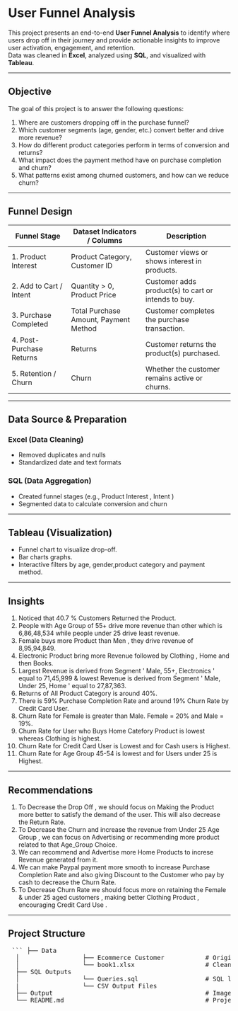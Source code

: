 #  User Funnel Analysis

This project presents an end-to-end **User Funnel Analysis** to identify where users drop off in their journey and provide actionable insights to improve user activation, engagement, and retention.  
Data was cleaned in **Excel**, analyzed using **SQL**, and visualized with **Tableau**.

---

##  Objective

The goal of this project is to answer the following questions: 
1.	Where are customers dropping off in the purchase funnel?
2.	Which customer segments (age, gender, etc.) convert better and drive more revenue?
3.	How do different product categories perform in terms of conversion and returns?
4.	What impact does the payment method have on purchase completion and churn?
5.	What patterns exist among churned customers, and how can we reduce churn?

---

##  Funnel Design

| Funnel Stage            | Dataset Indicators / Columns                | Description                                              |
|-------------------------|---------------------------------------------|----------------------------------------------------------|
| 1. Product Interest     | Product Category, Customer ID               | Customer views or shows interest in products.            |
| 2. Add to Cart / Intent | Quantity > 0, Product Price                 | Customer adds product(s) to cart or intends to buy.      |
| 3. Purchase Completed   | Total Purchase Amount, Payment Method       | Customer completes the purchase transaction.             |
| 4. Post-Purchase Returns| Returns                                     | Customer returns the product(s) purchased.               |
| 5. Retention / Churn    | Churn                                       | Whether the customer remains active or churns.           |

---

##  Data Source & Preparation

###  Excel (Data Cleaning)
- Removed duplicates and nulls
- Standardized date and text formats

###  SQL (Data Aggregation)
- Created funnel stages (e.g., Product Interest , Intent )
- Segmented data to calculate conversion and churn

---

##  Tableau (Visualization)
- Funnel chart to visualize drop-off.
- Bar charts graphs.
- Interactive filters by age, gender,product category and payment method.

---

##  Insights
1. Noticed that 40.7 % Customers Returned the Product.
2. People with Age Group of 55+ drive more revenue than other which is 6,86,48,534 while people under 25 drive least revenue.
3. Female buys more Product than Men , they drive revenue of 8,95,94,849.
4. Electronic Product bring more Revenue followed by Clothing , Home and then Books.
5. Largest Revenue is derived from Segment ' Male, 55+, Electronics ' equal to 71,45,999 & lowest Revenue is derived from Segment ' Male, Under 25, Home ' equal to 27,87,363.
6. Returns of All Product Category is around 40%.
7. There is 59% Purchase Completion Rate and around 19% Churn Rate by Credit Card User.
8. Churn Rate for Female is greater than Male. Female = 20% and Male = 19%.
9. Churn Rate for User who Buys Home Catefory Product is lowest whereas Clothing is highest.
10. Churn Rate for Credit Card User is Lowest and for Cash users is Highest.
11. Churn Rate for Age Group 45-54 is lowest and for Users under 25 is Highest.

---

## Recommendations
1. To Decrease the Drop Off , we should focus on Making the Product more better to satisfy the demand of the user. This will also decrease the Return Rate.
2. To Decrease the Churn and increase the revenue from Under 25 Age Group , we can focus on Advertising or recommending more product related to that Age_Group Choice.
3. We can recommend and Advertise more Home Products to increse Revenue generated from it.
4. We can make Paypal payment more smooth to increase Purchase Completion Rate and also giving Discount to the Customer who pay by cash to decrease the Churn Rate.
5. To Decrease Churn Rate we should focus more on retaining the Female & under 25 aged customers , making better Clothing Product , encouraging Credit Card Use .

---

## Project Structure 
<pre> ``` ├── Data 
  │                 ├── Ecommerce Customer           # Original Dataset 
  │                 └── book1.xlsx                   # Cleaned dataset 
  ├── SQL Outputs 
  │                 └── Queries.sql                  # SQL logic for funnel analysis 
  |                 └── CSV Output Files 
  ├── Output                                         # Images of Charts and Dashboards 
  └── README.md                                      # Project documentation ``` </pre>


